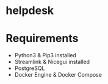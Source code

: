 # helpdesk

# Requirements
- Python3 & Pip3 installed
- Streamlink & Nicegui installed
- PostgreSQL
- Docker Engine & Docker Compose